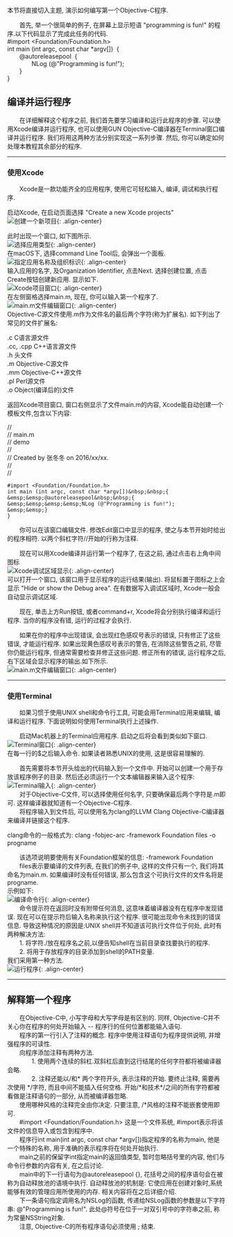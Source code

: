 本节将直接切入主题, 演示如何编写第一个Objective-C程序.&emsp;&emsp;首先, 举一个很简单的例子, 在屏幕上显示短语 "programming is fun!" 的程序.以下代码显示了完成此任务的代码.  	#import <Foundation/Foundation.h>  	int main (int argc, const char *argv[])&nbsp;&nbsp;{  	&emsp;&emsp;@autoreleasepool&nbsp;&nbsp;{  		&emsp;&emsp;&emsp;&emsp;NLog (@"Programming is fun!");  	&emsp;&emsp;}  }## 编译并运行程序&emsp;&emsp;在详细解释这个程序之前, 我们首先要学习编译和运行此程序的步骤. 可以使用Xcode编译并运行程序, 也可以使用GUN Objective-C编译器在Terminal窗口编译并运行程序. 我们将用这两种方法分别实现这一系列步骤. 然后, 你可以确定如何处理本教程其余部分的程序.	***### 使用Xcode&emsp;&emsp;Xcode是一款功能齐全的应用程序, 使用它可轻松输入, 编译, 调试和执行程序. 启动Xcode, 在启动页面选择 "Create a new Xcode projects"  ![创建一个新项目](../assets/images/demoImage/02-demo01.png){: .align-center}  此时出现一个窗口, 如下图所示.  ![选择应用类型](../assets/images/demoImage/02-demo02.png){: .align-center}  在macOS下, 选择command Line Tool后, 会弹出一个面板.  ![指定应用名称及组织标识](../assets/images/demoImage/02-demo03.png){: .align-center}    输入应用的名字, 及Organization Identifier, 点击Next. 选择创建位置, 点击Create按钮创建新应用. 显示如下.  ![Xcode项目窗口](../assets/images/demoImage/02-demo04.png){: .align-center}    在左侧窗格选择main.m, 现在, 你可以输入第一个程序了.  ![main.m文件编辑窗口](../assets/images/demoImage/02-demo05.png){: .align-center}    Objective-C源文件使用.m作为文件名的最后两个字符(称为扩展名). 如下列出了常见的文件扩展名:.c C语言源文件  .cc, .cpp C++语言源文件  .h 头文件  .m Objective-C源文件  .mm Objective-C++源文件  .pl Perl源文件  .o Object(编译后的)文件返回Xcode项目窗口, 窗口右侧显示了文件main.m的内容, Xcode能自动创建一个模板文件,包含以下内容://  //  main.m  //  demo  //  //  Created by 张冬冬 on 2016/xx/xx.  //  //  	#import <Foundation/Foundation.h>	int main (int argc, const char *argv[])&nbsp;&nbsp;{	&emsp;&emsp;@autoreleasepool&nbsp;&nbsp;{	&emsp;&emsp;&emsp;&emsp;NLog (@"Programming is fun!");	&emsp;&emsp;}	}&emsp;&emsp;你可以在该窗口编辑文件. 修改Edit窗口中显示的程序, 使之与本节开始时给出的程序相符. 以两个斜杠字符//开始的行称为注释.&emsp;&emsp;现在可以用Xcode编译并运行第一个程序了, 在这之前, 通过点击右上角中间图标  ![Xcode调试区域显示](../assets/images/demoImage/02-demo06.png){: .align-center}    可以打开一个窗口, 该窗口用于显示程序的运行结果(输出). 将鼠标置于图标之上会显示 "Hide or show the Debug area". 在有数据写入调试区域时, Xcode一般会自动显示调试区域.&emsp;&emsp;现在, 单击上方Run按钮, 或者command+r, Xcode将会分别执行编译和运行程序. 当你的程序没有错, 运行的过程才会执行.&emsp;&emsp;如果在你的程序中出现错误, 会出现红色感叹号表示的错误, 只有修正了这些错误, 才能运行程序. 如果出现黄色感叹号表示的警告, 在消除这些警告之前, 尽管你仍能运行程序, 但通常需要检查并修正这些问题. 修正所有的错误, 运行程序之后, 右下区域会显示程序的输出.如下所示.   ![main.m文件编辑窗口](../assets/images/demoImage/02-demo07.png){: .align-center}    ***### 使用Terminal&emsp;&emsp;如果习惯于使用UNIX shell和命令行工具, 可能会用Terminal应用来编辑, 编译和运行程序. 下面说明如何使用Terminal执行上述操作.&emsp;&emsp;启动Mac机器上的Terminal应用程序. 启动之后将会看到类似如下窗口.  ![Terminal窗口](../assets/images/demoImage/02-demo08.png){: .align-center}    在每一行的$之后输入命令. 如果读者熟悉UNIX的使用, 这是很容易理解的.&emsp;&emsp;首先需要将本节开头给出的代码输入到一个文件中. 开始可以创建一个用于存放该程序例子的目录. 然后还必须运行一个文本编辑器来输入这个程序:  ![Terminal输入](../assets/images/demoImage/02-demo09.png){: .align-center}    &emsp;&emsp;对于Objective-C文件, 可以选择使用任何名字, 只要确保最后两个字符是.m即可. 这样编译器就知道有一个Objective-C程序.  &emsp;&emsp;将程序输入到文件后, 可以使用名为clang的LLVM Clang Objective-C编译器来编译并链接这个程序.clang命令的一般格式为:clang -fobjec-arc -framework Foundation files -o progname&emsp;&emsp;该选项说明要使用有关Foundation框架的信息:-framework Foundation  &emsp;&emsp;files表示要编译的文件列表, 在我们的例子中, 这样的文件只有一个, 我们将其命名为main.m. 如果编译时没有任何错误, 那么包含这个可执行文件的文件名将是progname.  示例如下:  ![编译命令行](../assets/images/demoImage/02-demo10.png){: .align-center}    &emsp;&emsp;命令提示符在返回时没有附带任何消息, 这意味着编译器没有在程序中发现错误. 现在可以在提示符后输入名称来执行这个程序.很可能出现命令未找到的错误信息. 导致这种情况的原因是:UNIX shell并不知道该可执行文件位于何处, 此时有两种解决方法:  &emsp;&emsp;1. 将字符./放在程序名之前,以便告知shell在当前目录查找要执行的程序.  &emsp;&emsp;2. 将用于存放程序的目录添加到shell的PATH变量.  我们采用第一种方法.  ![运行程序](../assets/images/demoImage/02-demo11.png){: .align-center}  ***## 解释第一个程序&emsp;&emsp;在Objective-C中, 小写字母和大写字母是有区别的. 同样, Objective-C并不关心你在程序的何处开始输入 -- 程序行的任何位置都能输入语句.  &emsp;&emsp;程序的第一行引入了注释的概念. 程序中使用注释语句为程序提供说明, 并增强程序的可读性.  &emsp;&emsp;向程序添加注释有两种方法.  &emsp;&emsp;&emsp;&emsp;1. 使用两个连续的斜杠.双斜杠后直到这行结尾的任何字符都将被编译器会略.  &emsp;&emsp;&emsp;&emsp;2. 注释还能以/和\* 两个字符开头, 表示注释的开始. 要终止注释, 需要再次使用 \*/字符, 而且中间不能插入任何空格. 开始/\*和技术\*/之间的所有字符都被看做是注释语句的一部分, 从而被编译器忽略.  &emsp;&emsp;使用哪种风格的注释完全由你决定. 只要注意, /*风格的注释不能嵌套使用即可.  &emsp;&emsp;#import <Foundation/Foundation.h>这是一个文件系统, #import表示将该文件的信息导入或包含到程序中.  &emsp;&emsp;程序行int main(int argc, const char *argv[])指定程序的名称为main, 他是一个特殊的名称, 用于准确的表示程序将在何处开始执行.  &emsp;&emsp;main之前的保留字int指定main的返回值类型, 暂时忽略括号里的内容, 他们与命令行参数的内容有关, 在之后讨论.  &emsp;&emsp;main中的下一行语句为@autoreleasepool {}, 花括号之间的程序语句会在被称为自动释放池的语境中执行. 自动释放池的机制是:它使应用在创建对象时,系统能够有效的管理应用所使用的内存. 相关内容将在之后详细介绍.  &emsp;&emsp;下一条语句指定调用名为NSLog的函数, 传递给NSLog函数的参数是以下字符串: @"Programming is fun!". 此处@符号在位于一对双引号中的字符串之前, 称为常量NSString对象.  &emsp;&emsp;注意, Objective-C的所有程序语句必须使用 ; 结束.	